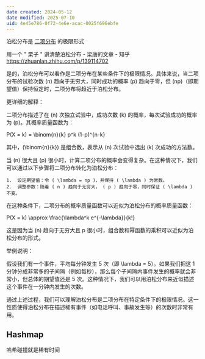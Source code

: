 ```yaml
---
date created: 2024-05-12
date modified: 2025-07-10
uid: 4e45e786-0f72-4e6e-acac-0025f696ebfe
---
```


泊松分布是 [二项分布](二项分布.md) 的极限形式

<!-- more -->

用一个 " 栗子 " 讲清楚泊松分布 - 梁唐的文章 - 知乎  
https://zhuanlan.zhihu.com/p/139114702

是的，泊松分布可以看作是二项分布在某些条件下的极限情况。具体来说，当二项分布的试验次数 (n) 趋向于无穷大，同时成功的概率 (p) 趋向于零，但 (np)（即期望值）保持恒定时，二项分布将趋近于泊松分布。

更详细的解释：

二项分布描述了在 (n) 次独立试验中，成功次数 (k) 的概率，每次试验成功的概率为 (p)。其概率质量函数为：

 P(X = k) = \binom{n}{k} p^k (1-p)^{n-k}

其中，(\binom{n}{k}) 是组合数，表示从 (n) 次试验中选出 (k) 次成功的方法数。

当 (n) 很大且 (p) 很小时，计算二项分布的概率会变得复杂。在这种情况下，我们可以通过以下步骤将二项分布转化为泊松分布：

	1.	设定期望值：令 ( \lambda = np )，并保持 ( \lambda ) 为常数。
	2.	调整参数：随着 ( n ) 趋向于无穷大， ( p ) 趋向于零，同时保证 ( \lambda ) 不变。

在这种条件下，二项分布的概率质量函数可以近似为泊松分布的概率质量函数：

 P(X = k) \approx \frac{\lambda^k e^{-\lambda}}{k!}

这是因为当 (n) 趋向于无穷大且 p 很小时，组合数和幂函数的乘积可以近似为泊松分布的形式。

举例说明：

假设我们有一个事件，平均每分钟发生 5 次（即 \lambda = 5）。如果我们把这 1 分钟分成非常多的子间隔（例如每秒），那么每个子间隔内事件发生的概率就会非常小，但总体的期望值还是 5 次。这种情况下，我们可以用泊松分布来近似描述这个事件在一分钟内发生的次数。

通过上述过程，我们可以理解泊松分布是二项分布在特定条件下的极限情况。这一性质使得泊松分布在描述稀有事件（如电话呼叫、事故发生等）的次数时非常有用。

## Hashmap

哈希碰撞就是稀有时间
